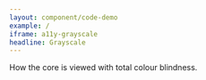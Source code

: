 ```yaml
---
layout: component/code-demo
example: /
iframe: a11y-grayscale
headline: Grayscale
---
```



How the core is viewed with total colour blindness.
